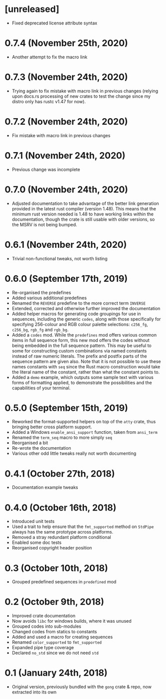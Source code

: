 # [unreleased]

 * Fixed deprecated license attribute syntax

# 0.7.4 (November 25th, 2020)

 * Another attempt to fix the macro link

# 0.7.3 (November 24th, 2020)

 * Trying again to fix mistake with macro link in previous changes (relying upon docs.rs processing
   of new crates to test the change since my distro only has rustc v1.47 for now).

# 0.7.2 (November 24th, 2020)

 * Fix mistake with macro link in previous changes

# 0.7.1 (November 24th, 2020)

 * Previous change was incomplete

# 0.7.0 (November 24th, 2020)

 * Adjusted documentation to take advantage of the better link generation provided in the latest
   rust compiler (version 1.48). This means that the minimum rust version needed is 1.48 to have
   working links within the documentation, though the crate is still usable with older versions, so
   the MSRV is not being bumped.

# 0.6.1 (November 24th, 2020)

 * Trivial non-functional tweaks, not worth listing

# 0.6.0 (September 17th, 2019)

 * Re-organised the predefines
 * Added various additional predefines
 * Renamed the `REVERSE` predefine to the more correct term `INVERSE`
 * Extended, corrected and otherwise further improved the documentation
 * Added helper macros for generating code groupings for use in sequences, including the generic
   `codes`, along with those specifically for specifying 256-colour and RGB colour palette
   selections: `c256_fg`, `c256_bg`, `rgb_fg` and `rgb_bg`.
 * Added a `codes` mod. While the `predefines` mod offers various common items in full sequence
   form, this new mod offers the codes without being embedded in the full sequence pattern. This may
   be useful to some for constructing custom combinations via named constants instead of raw numeric
   literals. The prefix and postfix parts of the sequence pattern are given also. Note that it is
   not possible to use these names constants with `seq` since the Rust macro construction would take
   the literal name of the constant, rather than what the constant points to.
 * Added a `demo` example, which outputs some sample text with various forms of formatting applied,
   to demonstrate the possibilities and the capabilities of your terminal.

# 0.5.0 (September 15th, 2019)

 * Reworked the format-supported helpers on top of the `atty` crate, thus bringing better cross
   platform support.
 * Added a Windows `enable_ansi_support` function, taken from `ansi_term`
 * Renamed the `term_seq` macro to more simply `seq`
 * Reorganised a bit
 * Re-wrote the documentation
 * Various other odd little tweaks really not worth documenting

# 0.4.1 (October 27th, 2018)

 * Documentation example tweaks

# 0.4.0 (October 16th, 2018)

 * Introduced unit tests
 * Used a trait to help ensure that the `fmt_supported` method on `StdPipe` always has the same
   prototype across platforms.
 * Removed a stray redundant platform conditional
 * Enabled some doc tests
 * Reorganised copyright header position

# 0.3 (October 10th, 2018)

 * Grouped predefined sequences in `predefined` mod

# 0.2 (October 9th, 2018)

 * Improved crate documentation
 * Now avoids `libc` for windows builds, where it was unused
 * Grouped codes into sub-modules
 * Changed codes from statics to constants
 * Added and used a macro for creating sequences
 * Renamed `color_supported` to `fmt_supported`
 * Expanded pipe type coverage
 * Declared `no_std` since we do not need `std`

# 0.1 (January 24th, 2018)

 * Original version, previously bundled with the `gong` crate & repo, now extracted into its own
